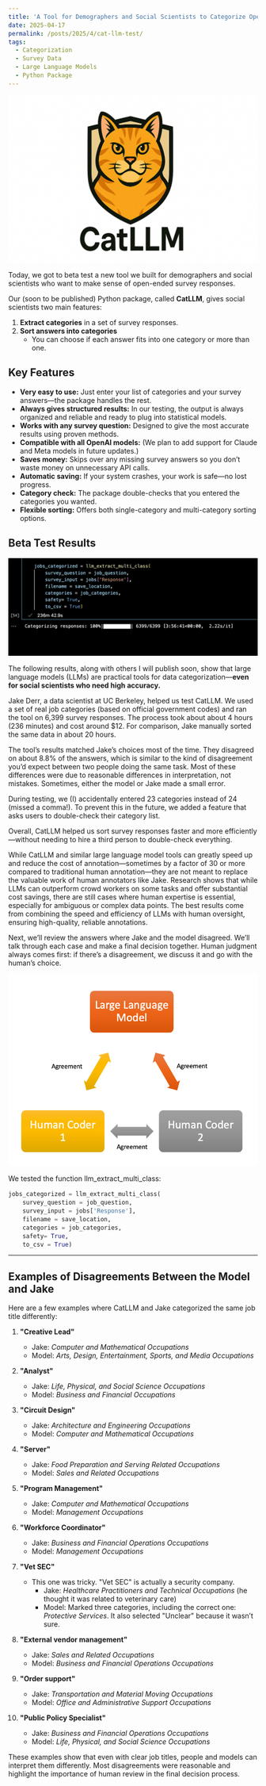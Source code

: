 ```yaml
---
title: 'A Tool for Demographers and Social Scientists to Categorize Open-Ended Survey Data: CatLLM'
date: 2025-04-17
permalink: /posts/2025/4/cat-llm-test/
tags:
  - Categorization
  - Survey Data
  - Large Language Models
  - Python Package
---
```


![CatLLM](/images/wide_cat_llm.png)

Today, we got to beta test a new tool we built for demographers and social scientists who want to make sense of open-ended survey responses.

Our (soon to be published) Python package, called **CatLLM**, gives social scientists two main features:

1. **Extract categories** in a set of survey responses.
2. **Sort answers into categories**
   - You can choose if each answer fits into one category or more than one.

## Key Features

- **Very easy to use:** Just enter your list of categories and your survey answers—the package handles the rest.
- **Always gives structured results:** In our testing, the output is always organized and reliable and ready to plug into statistical models.
- **Works with any survey question:** Designed to give the most accurate results using proven methods.
- **Compatible with all OpenAI models:** (We plan to add support for Claude and Meta models in future updates.)
- **Saves money:** Skips over any missing survey answers so you don’t waste money on unnecessary API calls.
- **Automatic saving:** If your system crashes, your work is safe—no lost progress.
- **Category check:** The package double-checks that you entered the categories you wanted.
- **Flexible sorting:** Offers both single-category and multi-category sorting options.

## Beta Test Results

![CatLLM-function](/images/LLM-cat.png)

The following results, along with others I will publish soon, show that large language models (LLMs) are practical tools for data categorization—**even for social scientists who need high accuracy.**

Jake Derr, a data scientist at UC Berkeley, helped us test CatLLM. We used a set of real job categories (based on official government codes) and ran the tool on 6,399 survey responses. The process took about about 4 hours (236 minutes) and cost around $12. For comparison, Jake manually sorted the same data in about 20 hours. 

The tool’s results matched Jake’s choices most of the time. They disagreed on about 8.8% of the answers, which is similar to the kind of disagreement you’d expect between two people doing the same task. Most of these differences were due to reasonable differences in interpretation, not mistakes. Sometimes, either the model or Jake made a small error.

During testing, we (I) accidentally entered 23 categories instead of 24 (missed a comma!). To prevent this in the future, we added a feature that asks users to double-check their category list.

Overall, CatLLM helped us sort survey responses faster and more efficiently—without needing to hire a third person to double-check everything.

While CatLLM and similar large language model tools can greatly speed up and reduce the cost of annotation—sometimes by a factor of 30 or more compared to traditional human annotation—they are not meant to replace the valuable work of human annotators like Jake. Research shows that while LLMs can outperform crowd workers on some tasks and offer substantial cost savings, there are still cases where human expertise is essential, especially for ambiguous or complex data points. The best results come from combining the speed and efficiency of LLMs with human oversight, ensuring high-quality, reliable annotations.

Next, we’ll review the answers where Jake and the model disagreed. We’ll talk through each case and make a final decision together. Human judgment always comes first: if there’s a disagreement, we discuss it and go with the human’s choice.

![human-model-cooperation](/images/human-llm-feedback.png)

We tested the function llm_extract_multi_class:

```python
jobs_categorized = llm_extract_multi_class(
    survey_question = job_question, 
    survey_input = jobs['Response'], 
    filename = save_location,
    categories = job_categories,
    safety= True,
    to_csv = True)
```

---

## Examples of Disagreements Between the Model and Jake

Here are a few examples where CatLLM and Jake categorized the same job title differently:

1. **"Creative Lead"**  
   - Jake: *Computer and Mathematical Occupations*  
   - Model: *Arts, Design, Entertainment, Sports, and Media Occupations*

2. **"Analyst"**  
   - Jake: *Life, Physical, and Social Science Occupations*  
   - Model: *Business and Financial Occupations*

3. **"Circuit Design"**  
   - Jake: *Architecture and Engineering Occupations*  
   - Model: *Computer and Mathematical Occupations*

4. **"Server"**  
   - Jake: *Food Preparation and Serving Related Occupations*  
   - Model: *Sales and Related Occupations*

5. **"Program Management"**  
   - Jake: *Computer and Mathematical Occupations*  
   - Model: *Management Occupations*

6. **"Workforce Coordinator"**  
   - Jake: *Business and Financial Operations Occupations*  
   - Model: *Management Occupations*

7. **"Vet SEC"**  
   - This one was tricky. "Vet SEC" is actually a security company.  
     - Jake: *Healthcare Practitioners and Technical Occupations* (he thought it was related to veterinary care)  
     - Model: Marked three categories, including the correct one: *Protective Services*. It also selected "Unclear" because it wasn’t sure.

8. **"External vendor management"**  
   - Jake: *Sales and Related Occupations*  
   - Model: *Business and Financial Operations Occupations*

9. **"Order support"**  
   - Jake: *Transportation and Material Moving Occupations*  
   - Model: *Office and Administrative Support Occupations*

10. **"Public Policy Specialist"**  
    - Jake: *Business and Financial Operations Occupations*  
    - Model: *Life, Physical, and Social Science Occupations*

These examples show that even with clear job titles, people and models can interpret them differently. Most disagreements were reasonable and highlight the importance of human review in the final decision process.
